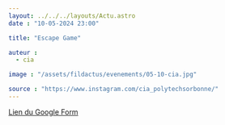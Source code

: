 ```yaml
---
layout: ../../../layouts/Actu.astro
date : "10-05-2024 23:00"

title: "Escape Game"

auteur :
  - cia

image : "/assets/fildactus/evenements/05-10-cia.jpg"

source : "https://www.instagram.com/cia_polytechsorbonne/"
---
```


[Lien du Google Form](https://docs.google.com/forms/d/e/1FAIpQLSc0IGpnEBC2hLiWcAInkbfAMcG-jplOqgzUcPgZGL2nv6sSxw/viewform)

